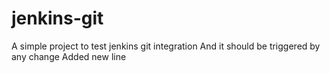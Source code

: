 # jenkins-git
A simple project to test jenkins git integration
And it should be triggered by any change
Added new line
